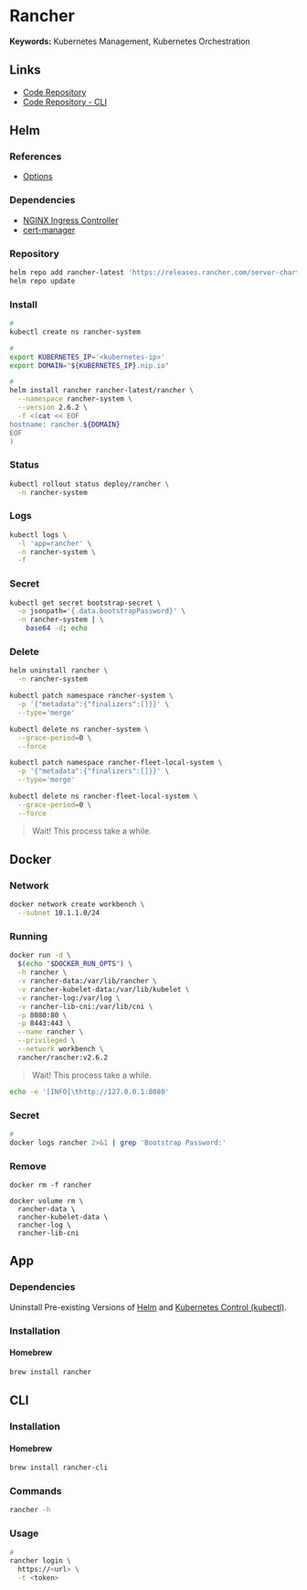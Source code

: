 # Rancher

<!--
https://github.com/rancher-sandbox/rancher-desktop
-->

**Keywords:** Kubernetes Management, Kubernetes Orchestration

## Links

- [Code Repository](https://github.com/rancher/rancher)
- [Code Repository - CLI](https://github.com/rancher/cli)

## Helm

### References

- [Options](https://github.com/rancher/rancher/tree/master/chart#helm-chart-options-for-kubernetes-installations)

### Dependencies

- [NGINX Ingress Controller](/nginx/ingress-controller/README.md#helm)
- [cert-manager](/cert-manager/README.md#helm)

### Repository

```sh
helm repo add rancher-latest 'https://releases.rancher.com/server-charts/latest'
helm repo update
```

### Install

```sh
#
kubectl create ns rancher-system

#
export KUBERNETES_IP='<kubernetes-ip>'
export DOMAIN="${KUBERNETES_IP}.nip.io"

#
helm install rancher rancher-latest/rancher \
  --namespace rancher-system \
  --version 2.6.2 \
  -f <(cat << EOF
hostname: rancher.${DOMAIN}
EOF
)
```

### Status

```sh
kubectl rollout status deploy/rancher \
  -n rancher-system
```

### Logs

```sh
kubectl logs \
  -l 'app=rancher' \
  -n rancher-system \
  -f
```

### Secret

```sh
kubectl get secret bootstrap-secret \
  -o jsonpath='{.data.bootstrapPassword}' \
  -n rancher-system | \
    base64 -d; echo
```

### Delete

```sh
helm uninstall rancher \
  -n rancher-system

kubectl patch namespace rancher-system \
  -p '{"metadata":{"finalizers":[]}}' \
  --type='merge'

kubectl delete ns rancher-system \
  --grace-period=0 \
  --force

kubectl patch namespace rancher-fleet-local-system \
  -p '{"metadata":{"finalizers":[]}}' \
  --type='merge'

kubectl delete ns rancher-fleet-local-system \
  --grace-period=0 \
  --force
```

> Wait! This process take a while.

## Docker

### Network

```sh
docker network create workbench \
  --subnet 10.1.1.0/24
```

### Running

```sh
docker run -d \
  $(echo "$DOCKER_RUN_OPTS") \
  -h rancher \
  -v rancher-data:/var/lib/rancher \
  -v rancher-kubelet-data:/var/lib/kubelet \
  -v rancher-log:/var/log \
  -v rancher-lib-cni:/var/lib/cni \
  -p 8080:80 \
  -p 8443:443 \
  --name rancher \
  --privileged \
  --network workbench \
  rancher/rancher:v2.6.2
```

> Wait! This process take a while.

```sh
echo -e '[INFO]\thttp://127.0.0.1:8080'
```

### Secret

```sh
#
docker logs rancher 2>&1 | grep 'Bootstrap Password:'
```

### Remove

```shm
docker rm -f rancher

docker volume rm \
  rancher-data \
  rancher-kubelet-data \
  rancher-log \
  rancher-lib-cni
```

## App

### Dependencies

Uninstall Pre-existing Versions of [Helm](/helm/README.md) and [Kubernetes Control (kubectl)](/kubectl/README.md).

### Installation

#### Homebrew

```sh
brew install rancher
```

## CLI

### Installation

#### Homebrew

```sh
brew install rancher-cli
```

### Commands

```sh
rancher -h
```

### Usage

```sh
#
rancher login \
  https://<url> \
  -t <token>
```

<!-- ## Issues -->

<!-- ### Host Resolve

```log
INFO: Using resolv.conf: nameserver 10.254.1.134 nameserver 172.17.10.57 nameserver 10.8.4.1 search domain.tld
ERROR: https://rancher.domain.tld/ping is not accessible (Could not resolve host: rancher.domain.tld)
```

```sh
# sudo vim /etc/resolv.conf
# search rancher.rancher-system.svc.cluster.local rancher-system.svc.cluster.local svc.cluster.local cluster.local

sudo hostess add rancher.domain.tld 10.254.1.88

sudo systemctl restart kubelet

for pod in `kubectl get pods -o json -n rancher-system | jq -r '.items[] | select(.metadata.labels.app | contains("cattle-agent")) | .metadata.name'`; do kubectl delete pod $pod -n rancher-system; done

kubectl delete pod \
  -l 'app=cattle-cluster-agent' \
  -n rancher-system
``` -->

